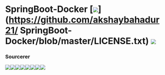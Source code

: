 # SpringBoot-Docker [![](https://img.shields.io/github/license/sourcerer-io/hall-of-fame.svg?colorB=ff0000)](https://github.com/akshaybahadur21/ SpringBoot-Docker/blob/master/LICENSE.txt)  [![](https://img.shields.io/badge/Akshay-Bahadur-brightgreen.svg?colorB=ff0000)](https://akshaybahadur.com)

### Sourcerer
[![](https://sourcerer.io/fame/akshaybahadur21/akshaybahadur21/SpringBoot-Docker/images/0)](https://sourcerer.io/fame/akshaybahadur21/akshaybahadur21/SpringBoot-Docker/links/0)[![](https://sourcerer.io/fame/akshaybahadur21/akshaybahadur21/SpringBoot-Docker/images/1)](https://sourcerer.io/fame/akshaybahadur21/akshaybahadur21/SpringBoot-Docker/links/1)[![](https://sourcerer.io/fame/akshaybahadur21/akshaybahadur21/SpringBoot-Docker/images/2)](https://sourcerer.io/fame/akshaybahadur21/akshaybahadur21/SpringBoot-Docker/links/2)[![](https://sourcerer.io/fame/akshaybahadur21/akshaybahadur21/SpringBoot-Docker/images/3)](https://sourcerer.io/fame/akshaybahadur21/akshaybahadur21/SpringBoot-Docker/links/3)[![](https://sourcerer.io/fame/akshaybahadur21/akshaybahadur21/SpringBoot-Docker/images/4)](https://sourcerer.io/fame/akshaybahadur21/akshaybahadur21/SpringBoot-Docker/links/4)[![](https://sourcerer.io/fame/akshaybahadur21/akshaybahadur21/SpringBoot-Docker/images/5)](https://sourcerer.io/fame/akshaybahadur21/akshaybahadur21/SpringBoot-Docker/links/5)[![](https://sourcerer.io/fame/akshaybahadur21/akshaybahadur21/SpringBoot-Docker/images/6)](https://sourcerer.io/fame/akshaybahadur21/akshaybahadur21/SpringBoot-Docker/links/6)[![](https://sourcerer.io/fame/akshaybahadur21/akshaybahadur21/SpringBoot-Docker/images/7)](https://sourcerer.io/fame/akshaybahadur21/akshaybahadur21/SpringBoot-Docker/links/7)
